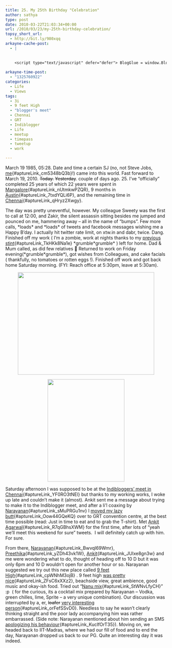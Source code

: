 ```yaml
---
title: 25. My 25th Birthday "Celebration"
author: sathya
type: post
date: 2010-03-22T21:03:34+00:00
url: /2010/03/23/my-25th-birthday-celebration/
topsy_short_url:
  - http://bit.ly/980xqq
arkayne-cache-post:
  - |
    
    
    <script type="text/javascript" defer="defer"> BlogGlue = window.BlogGlue || window.Arkayne || {}; BlogGlue.baseurl = 'http://www.blogglue.com'; BlogGlue.go = function(e, a, cid, gid) { var id = a.getAttribute('id'); var orig = a.getAttribute('href'); var target = a.getAttribute('target'); var redir = [BlogGlue.baseurl, 'link', cid, gid, ''].join('/'); redir += '?ts=' + Math.random(); redir += '&amp;url=' + escape(a.href); a.setAttribute('href', redir); setTimeout('BlogGlue.restore("' + id + '", "' + orig + '")', 0); return true; }; BlogGlue.restore = function(id, orig) { var a = document.getElementById(id); if (a) a.setAttribute('href', orig); }; </script> <div class="blogglue_plugin" style="display:block;margin:5px 0px 20px 0px;"> <h3 class="blogglue-header blogglue-inner"> More From sathyabhat </h3> <ul class="blogglue-links blogglue-inner"> <li id="blogglue-inner-1"><a href="http://sathyabh.at/2008/03/20/happy-birthday-to-me/?utm_source=BlogGlue_network&amp;utm_medium=BlogGlue_Plugin" id="blogglue-2955817" target="_parent" onclick="return BlogGlue.go(event, this, 2942124, 2955817);" title="Happy Birthday To Me » My World">Happy Birthday To Me » My World</a></li> <li id="blogglue-inner-2"><a href="http://sathyabh.at/2009/09/29/back-in-india/?utm_source=BlogGlue_network&amp;utm_medium=BlogGlue_Plugin" id="blogglue-2942131" target="_parent" onclick="return BlogGlue.go(event, this, 2942124, 2942131);" title="Back In India » My World">Back In India » My World</a></li> <li id="blogglue-inner-3"><a href="http://sathyabh.at/2008/01/27/the-week-that-was/?utm_source=BlogGlue_network&amp;utm_medium=BlogGlue_Plugin" id="blogglue-2947644" target="_parent" onclick="return BlogGlue.go(event, this, 2942124, 2947644);" title="The week that was » My World">The week that was » My World</a></li> </ul> <div class="blogglue-footer" style="margin:10px 0px;display:block !important"> <a href="http://www.blogglue.com/12928-ab7e24be6f12e678fc1a468df18f3f3f/?utm_source=BlogGlue%20Plugin&amp;utm_medium=Recommend&amp;utm_campaign=Plugin&amp;coupon=SATHYABHAT&amp;blogglue_page=2942124" target="_blank" style="text-decoration:none !important;"> <img src="http://www.gravatar.com/avatar.php?default=%2F%2Fs3.amazonaws.com%2Farkayne-media%2Fimg%2Fprofile%2Fdefault_sm.png&amp;size=24&amp;gravatar_id=1375f202e61682cc4963295f4b0430dc" width="24" height="24" border="0" alt="Blog Margeting Related Posts Plugin For sathyabhat" style="display:inline;margin: 0 5px 0 10px; border:1px solid #AAA; width: 24px !important; height: 24px; !important;"/><span style="position:relative;top:-8px;font-family:'Trebuchet MS'; font-size: 0.8em;">Ask <strong>sathyabhat</strong> To Recommend Your Posts</span> </a> <img class="blogglue-hit" style="border:none;left:-9999px;position:absolute;" src="http://www.blogglue.com/widget/hit/2942124.GIF" border="0" alt="Blog Marketing Related Posts Plugin Counter" /> </div> </div>
    
arkayne-time-post:
  - "1325760922"
categories:
  - Life
  - Views
tags:
  - 3i
  - 9 feet High
  - "blogger's meet"
  - Chennai
  - GRT
  - Indiblogger
  - Life
  - meetup
  - timepass
  - tweetup
  - work

---
```

March 19 1985, 05:28. Date and time a certain SJ (no, not Steve Jobs, [me][1]{#aptureLink_cm5348bQ3b}!) came into this world. Fast forward to March 19, 2010. <span style="text-decoration: line-through;">Today.</span> <span style="text-decoration: line-through;">Yesterday</span>. couple of days ago. 25. I&#8217;ve &#8220;officially&#8221; completed 25 years of which 22 years were spent in [Mangalore][2]{#aptureLink_nUtmkwPZQR}, 9 months in [Austin][3]{#aptureLink_7txdYQLi6P}, and the remaining time in [Chennai][4]{#aptureLink_qHryz2Xwgy}.

<!--more-->

The day was pretty uneventful, however. My colleague Sweety was the first to call at 12:00, and Zakir, the silent assassin sitting besides me jumped and pounced on me, hammering away &#8211; all in the name of &#8220;bumps&#8221;. Few more calls, \*loads\* and \*loads\* of tweets and facebook messages wishing me a Happy B&#8217;day. I actually hit twitter rate limit, on xtw.in and dabr, twice. Dang. Finished off my work ( I&#8217;m a zombie, work at nights thanks to my [previous stint][5]{#aptureLink_TkHKk8Na1e} \*grumble\*grumble\* ) left for home. Dad & Mum called, as did few relatives 🙂 Returned to work on Friday evening(\*grumble\*grumble\*), got wishes from Colleagues, and cake facials ( thankfully, no tomatoes or rotten eggs !). Finished off work and got back home Saturday morning. (FYI: Reach office at 5:30pm, leave at 5:30am).

<a id="aptureLink_WIppAerXdc" style="margin: 0pt auto; padding: 0px 6px; text-align: center; display: block;" href="http://posterous.com/getfile/files.posterous.com/sathyabhat/wN7MCuPwvBojkuKbORCsydcFW5m0sZGGpQaHYMd1JGX3cCzNS5Q61ij7tiFp/photo_2.jpg"><img style="border: 0px none;" src="http://posterous.com/getfile/files.posterous.com/sathyabhat/wN7MCuPwvBojkuKbORCsydcFW5m0sZGGpQaHYMd1JGX3cCzNS5Q61ij7tiFp/photo_2.jpg" alt="" width="425.53333333333336px" height="319.15000000000003px" /></a>

<a id="aptureLink_ppFLRH0SHk" style="margin: 0pt auto; padding: 0px 6px; text-align: center; display: block;" href="http://posterous.com/getfile/files.posterous.com/sathyabhat/tSyJaxl8boSkfGyJzbPOA1l6BEN6tcKtQMUK68w5s7Qb0U18fZGJbz1fbmiI/photo.jpg"><img style="border: 0px none;" src="http://posterous.com/getfile/files.posterous.com/sathyabhat/tSyJaxl8boSkfGyJzbPOA1l6BEN6tcKtQMUK68w5s7Qb0U18fZGJbz1fbmiI/photo.jpg" alt="" width="239.36250000000004px" height="319.15000000000003px" /></a>

Saturday afternoon I was supposed to be at the [Indibloggers&#8217; meet in Chennai][6]{#aptureLink_YF0RO3tNEl} but thanks to my working works, I woke up late and couldn&#8217;t make it (almost). Ankit sent me a message about trying to make it to the Indiblogger meet, and after a li&#8217;l coaxing by [Narayanan][7]{#aptureLink_sMuPRGu1nv} I [moved my lazy butt][8]{#aptureLink_Oow44GQeKQ} over to GRT convention centre, at the best time possible (read: Just in time to eat and to grab the T-shirt). Met [Ankit Agarwal][9]{#aptureLink_R7qGBhsXWM} for the first time, after lots of &#8220;yeah we&#8217;ll meet this weekend for sure&#8221; tweets.  I will definitely catch up with him. For sure.

From there, [Narayanan][10]{#aptureLink_BwvqI69Wmr}, [Preethika][11]{#aptureLink_yZDh43vk1W}, [Ankit][12]{#aptureLink_JUlxe8gn3w} and me were wondering what to do, thought of heading off to 10 D but it was only 6pm and 10 D wouldn&#8217;t open for another hour or so. Narayanan suggested we try out this new place called [9 feet High][13]{#aptureLink_cpWNhM3ojB} . 9 feet high [was pretty nice][14]{#aptureLink_ZFsC6xXXz2}, beachside view, great ambience, good music and okay-ish food. Tried out &#8220;[Nanu mix][15]{#aptureLink_StWNvLfyCH}&#8221; :p  ( for the curious, its a cocktail mix prepared by Narayanan &#8211; Vodka, green chilles, lime, Sprite &#8211; a very unique combination). Our discussion was interrupted by a, er, <span style="text-decoration: line-through;">loafer</span> [very interesting person][16]{#aptureLink_orFefSSvD0}. Needless to say he wasn&#8217;t clearly thinking straight and the poor lady accompanying him was rather embarrassed. (Side note: Narayanan mentioned about him sending an SMS [apologizing his behaviour][17]{#aptureLink_KuclfOrT35}). Moving on, we headed back to IIT-Madras, where we had our fill of food and to end the day, Narayanan dropped us back to our PG. Quite an interesting day it was indeed.

 [1]: ../2008/12/13/hi-im-sj/
 [2]: ../tag/mangalore/
 [3]: ../tag/austin/
 [4]: ../tag/chennai/
 [5]: ../2008/09/21/onsite-opportunity-beckons/
 [6]: http://search.twitter.com/search?q=%23indichn
 [7]: http://twitter.com/narayananh
 [8]: http://search.twitter.com/search?q=Rushing%20to%20make%20a%20last%20minute%20hero%20entry%20for%20%23indibloggers
 [9]: http://twitter.com/ankit_a
 [10]: http://techspikes.com/
 [11]: http://www.preethika.in/
 [12]: http://anky84.wordpress.com/
 [13]: http://4sq.com/bi4KcL
 [14]: http://search.twitter.com/search?q=high%20pretty%20awesome%20place,%20beach%20side
 [15]: http://search.twitter.com/search?q=special%27s%20mix%20-%20green%20chillies,%20vodka,%20sprite%20Lemon%20mix
 [16]: http://search.twitter.com/search?q=Some%20weird%20dude%20jumps%20into%20our%20conversation
 [17]: http://search.twitter.com/search?q=9fthigh%20loafer